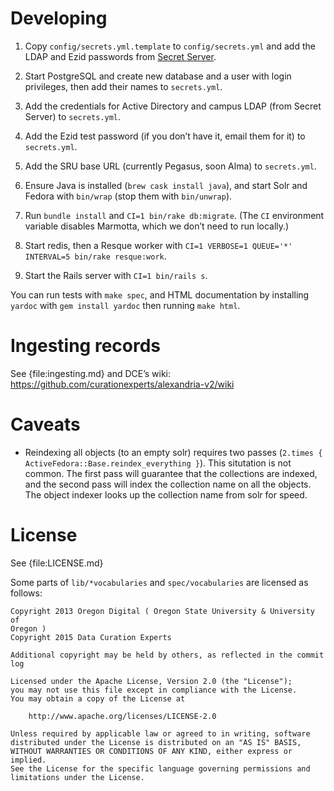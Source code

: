 # Developing

1. Copy `config/secrets.yml.template` to `config/secrets.yml` and add
   the LDAP and Ezid passwords from
   [Secret Server](https://epm.ets.ucsb.edu/SS/login.aspx).

1. Start PostgreSQL and create new database and a user with login
   privileges, then add their names to `secrets.yml`.

1. Add the credentials for Active Directory and campus LDAP (from
   Secret Server) to `secrets.yml`.

1. Add the Ezid test password (if you don’t have it, email them for
   it) to `secrets.yml`.

1. Add the SRU base URL (currently Pegasus, soon Alma) to `secrets.yml`.

1. Ensure Java is installed (`brew cask install java`), and start Solr
   and Fedora with `bin/wrap` (stop them with `bin/unwrap`).

1. Run `bundle install` and `CI=1 bin/rake db:migrate`. (The `CI`
   environment variable disables Marmotta, which we don’t need to run
   locally.)

1. Start redis, then a Resque worker with `CI=1 VERBOSE=1 QUEUE='*' INTERVAL=5 bin/rake resque:work`.

1. Start the Rails server with `CI=1 bin/rails s`.

You can run tests with `make spec`, and HTML documentation by
installing `yardoc` with `gem install yardoc` then running `make
html`.

# Ingesting records

See {file:ingesting.md} and DCE’s wiki:
<https://github.com/curationexperts/alexandria-v2/wiki>

# Caveats

* Reindexing all objects (to an empty solr) requires two passes
  (`2.times { ActiveFedora::Base.reindex_everything }`). This
  situtation is not common. The first pass will guarantee that the
  collections are indexed, and the second pass will index the
  collection name on all the objects. The object indexer looks up the
  collection name from solr for speed.

# License

See {file:LICENSE.md}

Some parts of `lib/*vocabularies` and `spec/vocabularies` are licensed
as follows:

```
Copyright 2013 Oregon Digital ( Oregon State University & University of
Oregon )
Copyright 2015 Data Curation Experts

Additional copyright may be held by others, as reflected in the commit log

Licensed under the Apache License, Version 2.0 (the "License");
you may not use this file except in compliance with the License.
You may obtain a copy of the License at

    http://www.apache.org/licenses/LICENSE-2.0

Unless required by applicable law or agreed to in writing, software
distributed under the License is distributed on an "AS IS" BASIS,
WITHOUT WARRANTIES OR CONDITIONS OF ANY KIND, either express or implied.
See the License for the specific language governing permissions and
limitations under the License.
```
